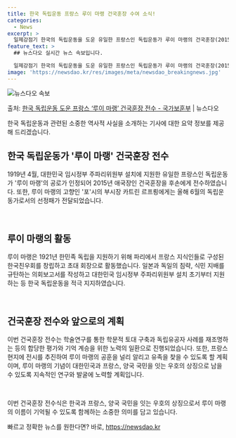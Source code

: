 ```yaml
---
title: 한국 독립운동 프랑스 루이 마랭 건국훈장 수여 소식!
categories:
  - News
excerpt: >
  일제강점기 한국의 독립운동을 도운 유일한 프랑스인 독립운동가 루이 마랭의 건국훈장(2015년 애국장)이 전수…
feature_text: >
  ## 뉴스다오 실시간 뉴스 속보입니다.

  일제강점기 한국의 독립운동을 도운 유일한 프랑스인 독립운동가 루이 마랭의 건국훈장(2015년 애국장)이 전수…
image: 'https://newsdao.kr/res/images/meta/newsdao_breakingnews.jpg'
---
```


![뉴스다오 속보](https://newsdao.kr/res/images/meta/newsdao_breakingnews.jpg)

<p>출처: <a href="https://newsdao.kr/3756" rel="dofollow">한국 독립운동 도운 프랑스 ‘루이 마랭’ 건국훈장 전수 - 국가보훈부</a> | 뉴스다오</p>

한국 독립운동과 관련된 소중한 역사적 사실을 소개하는 기사에 대한 요약 정보를 제공해 드리겠습니다.

<h2 data-ke-size="size26">한국 독립운동가 '루이 마랭' 건국훈장 전수</h2>

1919년 4월, 대한민국 임시정부 주파리위원부 설치에 지원한 유일한 프랑스인 독립운동가 '루이 마랭'의 공로가 인정되어 2015년 애국장인 건국훈장을 후손에게 전수하였습니다. 또한, 루이 마랭의 고향인 '포'시의 부시장 카트린 르프룅에게는 올해 6월의 독립운동가로서의 선정패가 전달되었습니다.

<p data-ke-size="size16">&nbsp;</p>

<h2 data-ke-size="size24">루이 마랭의 활동</h2>
루이 마랭은 1921년 한민족 독립을 지원하기 위해 파리에서 프랑스 지식인들로 구성된 한국친우회를 창립하고 초대 회장으로 활동했습니다. 일본과 독일의 침략, 식민 지배를 규탄하는 의회보고서를 작성하고 대한민국 임시정부 주파리위원부 설치 초기부터 지원하는 등 한국 독립운동을 적극 지지하였습니다.

<p data-ke-size="size16">&nbsp;</p>

<h2 data-ke-size="size24">건국훈장 전수와 앞으로의 계획</h2>
이번 건국훈장 전수는 학술연구를 통한 학문적 토대 구축과 독립유공자 사례를 재조명하는 등의 합당한 평가와 기억 계승을 위한 노력의 일환으로 진행되었습니다. 또한, 프랑스 현지에 전시를 추진하여 루이 마랭의 공훈을 널리 알리고 유족을 찾을 수 있도록 할 계획이며, 루이 마랭의 기념이 대한민국과 프랑스, 양국 국민을 잇는 우호의 상징으로 남을 수 있도록 지속적인 연구와 발굴에 노력할 계획입니다.

<p data-ke-size="size16">&nbsp;</p>

이번 건국훈장 전수식은 한국과 프랑스, 양국 국민을 잇는 우호의 상징으로서 루이 마랭의 이름이 기억될 수 있도록 함께하는 소중한 의미를 담고 있습니다. 

빠르고 정확한 뉴스를 원한다면? 바로, <a href="https://newsdao.kr" rel="dofollow">https://newsdao.kr</a>


